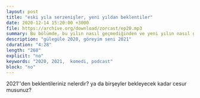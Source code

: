```yaml
---
layout: post
title: "eski yıla serzenişler, yeni yıldan beklentiler"
date: 2020-12-14 15:20:00 +3000
file: https://archive.org/download/zorcast/ep20.mp3
summary: Bu bölümde, bu yılın nasıl geçmediğinden ve yeni yılın nasıl geçmesi gerektiğinden "söz ediyoruz."
description: "gülegüle 2020, göreyim seni 2021"
cduration: "4:28" 
length: "268"
explicit: "no" 
keywords: "2020, 2021,  komedi, podcast"
block: "no" 
---
```




2021''den beklentileriniz nelerdir? ya da birşeyler bekleyecek kadar cesur musunuz?